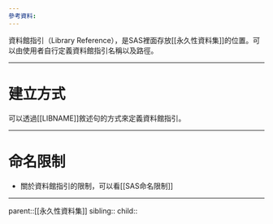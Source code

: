 ```yaml
---
參考資料:
---
```

資料館指引（Library Reference），是SAS裡面存放[[永久性資料集]]的位置。可以由使用者自行定義資料館指引名稱以及路徑。
- - -
# 建立方式
可以透過[[LIBNAME]]敘述句的方式來定義資料館指引。
- - -
# 命名限制
- 關於資料館指引的限制，可以看[[SAS命名限制]]
- - -
parent::[[永久性資料集]]
sibling::
child::